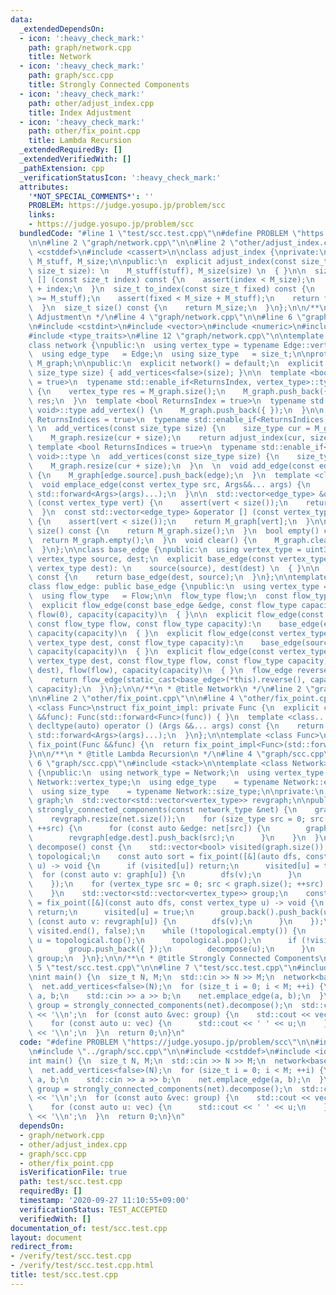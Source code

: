 ```yaml
---
data:
  _extendedDependsOn:
  - icon: ':heavy_check_mark:'
    path: graph/network.cpp
    title: Network
  - icon: ':heavy_check_mark:'
    path: graph/scc.cpp
    title: Strongly Connected Components
  - icon: ':heavy_check_mark:'
    path: other/adjust_index.cpp
    title: Index Adjustment
  - icon: ':heavy_check_mark:'
    path: other/fix_point.cpp
    title: Lambda Recursion
  _extendedRequiredBy: []
  _extendedVerifiedWith: []
  _pathExtension: cpp
  _verificationStatusIcon: ':heavy_check_mark:'
  attributes:
    '*NOT_SPECIAL_COMMENTS*': ''
    PROBLEM: https://judge.yosupo.jp/problem/scc
    links:
    - https://judge.yosupo.jp/problem/scc
  bundledCode: "#line 1 \"test/scc.test.cpp\"\n#define PROBLEM \"https://judge.yosupo.jp/problem/scc\"\
    \n\n#line 2 \"graph/network.cpp\"\n\n#line 2 \"other/adjust_index.cpp\"\n\n#include\
    \ <cstddef>\n#include <cassert>\n\nclass adjust_index {\nprivate:\n  const size_t\
    \ M_stuff, M_size;\n\npublic:\n  explicit adjust_index(const size_t stuff, const\
    \ size_t size): \n    M_stuff(stuff), M_size(size) \n  { }\n\n  size_t operator\
    \ [] (const size_t index) const {\n    assert(index < M_size);\n    return M_stuff\
    \ + index;\n  }\n  size_t to_index(const size_t fixed) const {\n    assert(fixed\
    \ >= M_stuff);\n    assert(fixed < M_size + M_stuff);\n    return fixed - M_stuff;\n\
    \  }\n  size_t size() const {\n    return M_size;\n  }\n};\n\n/**\n * @title Index\
    \ Adjustment\n */\n#line 4 \"graph/network.cpp\"\n\n#line 6 \"graph/network.cpp\"\
    \n#include <cstdint>\n#include <vector>\n#include <numeric>\n#include <utility>\n\
    #include <type_traits>\n#line 12 \"graph/network.cpp\"\n\ntemplate <class Edge>\n\
    class network {\npublic:\n  using vertex_type = typename Edge::vertex_type;\n\
    \  using edge_type   = Edge;\n  using size_type   = size_t;\n\nprotected:\n  std::vector<std::vector<edge_type>>\
    \ M_graph;\n\npublic:\n  explicit network() = default;\n  explicit network(const\
    \ size_type size) { add_vertices<false>(size); }\n\n  template <bool ReturnsIndex\
    \ = true>\n  typename std::enable_if<ReturnsIndex, vertex_type>::type add_vertex()\
    \ {\n    vertex_type res = M_graph.size();\n    M_graph.push_back({ });\n    return\
    \ res;\n  }\n  template <bool ReturnsIndex = true>\n  typename std::enable_if<!ReturnsIndex,\
    \ void>::type add_vertex() {\n    M_graph.push_back({ });\n  }\n\n  template <bool\
    \ ReturnsIndices = true>\n  typename std::enable_if<ReturnsIndices, adjust_index>::type\
    \ \n  add_vertices(const size_type size) {\n    size_type cur = M_graph.size();\n\
    \    M_graph.resize(cur + size);\n    return adjust_index(cur, size);\n  }\n \
    \ template <bool ReturnsIndices = true>\n  typename std::enable_if<!ReturnsIndices,\
    \ void>::type \n  add_vertices(const size_type size) {\n    size_type cur = M_graph.size();\n\
    \    M_graph.resize(cur + size);\n  }\n  \n  void add_edge(const edge_type &edge)\
    \ {\n    M_graph[edge.source].push_back(edge);\n  }\n  template <class... Args>\n\
    \  void emplace_edge(const vertex_type src, Args&&... args) {\n    M_graph[src].emplace_back(src,\
    \ std::forward<Args>(args)...);\n  }\n\n  std::vector<edge_type> &operator []\
    \ (const vertex_type vert) {\n    assert(vert < size());\n    return M_graph[vert];\n\
    \  }\n  const std::vector<edge_type> &operator [] (const vertex_type vert) const\
    \ {\n    assert(vert < size());\n    return M_graph[vert];\n  }\n\n  size_type\
    \ size() const {\n    return M_graph.size();\n  }\n  bool empty() const {\n  \
    \  return M_graph.empty();\n  }\n  void clear() {\n    M_graph.clear();\n    M_graph.shrink_to_fit();\n\
    \  }\n};\n\nclass base_edge {\npublic:\n  using vertex_type = uint32_t;\n\n  const\
    \ vertex_type source, dest;\n  explicit base_edge(const vertex_type source, const\
    \ vertex_type dest): \n    source(source), dest(dest) \n  { }\n\n  base_edge reverse()\
    \ const {\n    return base_edge(dest, source);\n  }\n};\n\ntemplate <class Flow>\n\
    class flow_edge: public base_edge {\npublic:\n  using vertex_type = typename base_edge::vertex_type;\n\
    \  using flow_type   = Flow;\n\n  flow_type flow;\n  const flow_type capacity;\n\
    \  explicit flow_edge(const base_edge &edge, const flow_type capacity):\n    base_edge(edge),\
    \ flow(0), capacity(capacity)\n  { }\n\n  explicit flow_edge(const base_edge &edge,\
    \ const flow_type flow, const flow_type capacity):\n    base_edge(edge), flow(flow),\
    \ capacity(capacity)\n  { }\n  explicit flow_edge(const vertex_type source, const\
    \ vertex_type dest, const flow_type capacity):\n    base_edge(source, dest), flow(0),\
    \ capacity(capacity)\n  { }\n  explicit flow_edge(const vertex_type source, const\
    \ vertex_type dest, const flow_type flow, const flow_type capacity):\n    base_edge(source,\
    \ dest), flow(flow), capacity(capacity)\n  { }\n  flow_edge reverse() const {\n\
    \    return flow_edge(static_cast<base_edge>(*this).reverse(), capacity - flow,\
    \ capacity);\n  }\n};\n\n/**\n * @title Network\n */\n#line 2 \"graph/scc.cpp\"\
    \n\n#line 2 \"other/fix_point.cpp\"\n\n#line 4 \"other/fix_point.cpp\"\n\ntemplate\
    \ <class Func>\nstruct fix_point_impl: private Func {\n  explicit constexpr fix_point_impl(Func\
    \ &&func): Func(std::forward<Func>(func)) { }\n  template <class... Args>\n  constexpr\
    \ decltype(auto) operator () (Args &&... args) const {\n    return Func::operator()(*this,\
    \ std::forward<Args>(args)...);\n  }\n};\n\ntemplate <class Func>\nconstexpr decltype(auto)\
    \ fix_point(Func &&func) {\n  return fix_point_impl<Func>(std::forward<Func>(func));\n\
    }\n\n/**\n * @title Lambda Recursion\n */\n#line 4 \"graph/scc.cpp\"\n\n#line\
    \ 6 \"graph/scc.cpp\"\n#include <stack>\n\ntemplate <class Network>\nclass strongly_connected_components\
    \ {\npublic:\n  using network_type = Network;\n  using vertex_type  = typename\
    \ Network::vertex_type;\n  using edge_type    = typename Network::edge_type;\n\
    \  using size_type    = typename Network::size_type;\n\nprivate:\n  std::vector<std::vector<vertex_type>>\
    \ graph;\n  std::vector<std::vector<vertex_type>> revgraph;\n\npublic:\n  explicit\
    \ strongly_connected_components(const network_type &net) {\n    graph.resize(net.size());\n\
    \    revgraph.resize(net.size());\n    for (size_type src = 0; src < net.size();\
    \ ++src) {\n      for (const auto &edge: net[src]) {\n        graph[src].push_back(edge.dest);\n\
    \        revgraph[edge.dest].push_back(src);\n      }\n    }\n  }\n\n  std::vector<std::vector<vertex_type>>\
    \ decompose() const {\n    std::vector<bool> visited(graph.size());\n    std::stack<vertex_type>\
    \ topological;\n    const auto sort = fix_point([&](auto dfs, const vertex_type\
    \ u) -> void {\n      if (visited[u]) return;\n      visited[u] = true;\n    \
    \  for (const auto v: graph[u]) {\n        dfs(v);\n      }\n      topological.push(u);\n\
    \    });\n    for (vertex_type src = 0; src < graph.size(); ++src) {\n      sort(src);\n\
    \    }\n    std::vector<std::vector<vertex_type>> group;\n    const auto decompose\
    \ = fix_point([&](const auto dfs, const vertex_type u) -> void {\n      if (visited[u])\
    \ return;\n      visited[u] = true;\n      group.back().push_back(u);\n      for\
    \ (const auto v: revgraph[u]) {\n        dfs(v);\n      }\n    });\n    std::fill(visited.begin(),\
    \ visited.end(), false);\n    while (!topological.empty()) {\n      const auto\
    \ u = topological.top();\n      topological.pop();\n      if (!visited[u]) {\n\
    \        group.push_back({ });\n        decompose(u);\n      }\n    }\n    return\
    \ group;\n  }\n};\n\n/**\n * @title Strongly Connected Components\n */\n#line\
    \ 5 \"test/scc.test.cpp\"\n\n#line 7 \"test/scc.test.cpp\"\n#include <iostream>\n\
    \nint main() {\n  size_t N, M;\n  std::cin >> N >> M;\n  network<base_edge> net;\n\
    \  net.add_vertices<false>(N);\n  for (size_t i = 0; i < M; ++i) {\n    size_t\
    \ a, b;\n    std::cin >> a >> b;\n    net.emplace_edge(a, b);\n  }\n  const auto\
    \ group = strongly_connected_components(net).decompose();\n  std::cout << group.size()\
    \ << '\\n';\n  for (const auto &vec: group) {\n    std::cout << vec.size();\n\
    \    for (const auto u: vec) {\n      std::cout << ' ' << u;\n    }\n    std::cout\
    \ << '\\n';\n  }\n  return 0;\n}\n"
  code: "#define PROBLEM \"https://judge.yosupo.jp/problem/scc\"\n\n#include \"../graph/network.cpp\"\
    \n#include \"../graph/scc.cpp\"\n\n#include <cstddef>\n#include <iostream>\n\n\
    int main() {\n  size_t N, M;\n  std::cin >> N >> M;\n  network<base_edge> net;\n\
    \  net.add_vertices<false>(N);\n  for (size_t i = 0; i < M; ++i) {\n    size_t\
    \ a, b;\n    std::cin >> a >> b;\n    net.emplace_edge(a, b);\n  }\n  const auto\
    \ group = strongly_connected_components(net).decompose();\n  std::cout << group.size()\
    \ << '\\n';\n  for (const auto &vec: group) {\n    std::cout << vec.size();\n\
    \    for (const auto u: vec) {\n      std::cout << ' ' << u;\n    }\n    std::cout\
    \ << '\\n';\n  }\n  return 0;\n}\n"
  dependsOn:
  - graph/network.cpp
  - other/adjust_index.cpp
  - graph/scc.cpp
  - other/fix_point.cpp
  isVerificationFile: true
  path: test/scc.test.cpp
  requiredBy: []
  timestamp: '2020-09-27 11:10:55+09:00'
  verificationStatus: TEST_ACCEPTED
  verifiedWith: []
documentation_of: test/scc.test.cpp
layout: document
redirect_from:
- /verify/test/scc.test.cpp
- /verify/test/scc.test.cpp.html
title: test/scc.test.cpp
---
```

